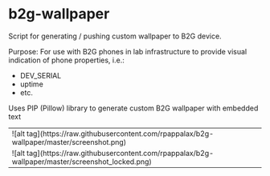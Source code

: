 b2g-wallpaper
=============

Script for generating / pushing custom wallpaper to B2G device. 
 
Purpose:
For use with B2G phones in lab infrastructure to provide visual indication of phone properties, i.e.:
* DEV_SERIAL
* uptime
* etc.

Uses PIP (Pillow) library to generate custom B2G wallpaper with embedded text

<table border=0><tr><td>
![alt tag](https://raw.githubusercontent.com/rpappalax/b2g-wallpaper/master/screenshot.png)
</td></tr><tr><td>
![alt tag](https://raw.githubusercontent.com/rpappalax/b2g-wallpaper/master/screenshot_locked.png)
</td></tr></table>